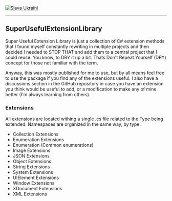 [![Slava Ukraini](https://camo.githubusercontent.com/59825a6f50a40f9ad0749dd7ce66fbd4e4970d89d42e41d81dd5fb765ea45157/68747470733a2f2f62616467656e2e6e65742f62616467652f7374616e64253230776974682f554b5241494e452f3f636f6c6f723d303035374238266c6162656c436f6c6f723d464644373030 "Slava Ukraini")](#)

---

## SuperUsefulExtensionLibrary
Super Useful Extension Library is just a collection of C# extension methods that I found myself constantly rewriting in multiple projects and then decided I needed to STOP THAT and add them to a central project that I could reuse. You know, to DRY it up a bit. Thats Don't Repeat Yourself (DRY) concept for those not familiar with the term. 

Anyway, this was mostly published for me to use, but by all means feel free to use the package if you find any of the extensions useful.
I also have a discussions section in the GitHub repository in case you have an extension you think would be useful to add, or a modification to make any of mine better (I'm always learning from others).

### Extensions 
All extensions are located withing a single .cs file related to the Type being extended.
Namespaces are organized in the same way, by type.

- Collection Extensions
- Enumeration Extensions
- Enumeration (Common enumerations)
- Image Extensions
- JSON Extensions
- Object Extensions
- String Extensions
- System Extensions
- UIElement Extensions
- Window Extensions
- XDocument Extensions
- XML Extensions

